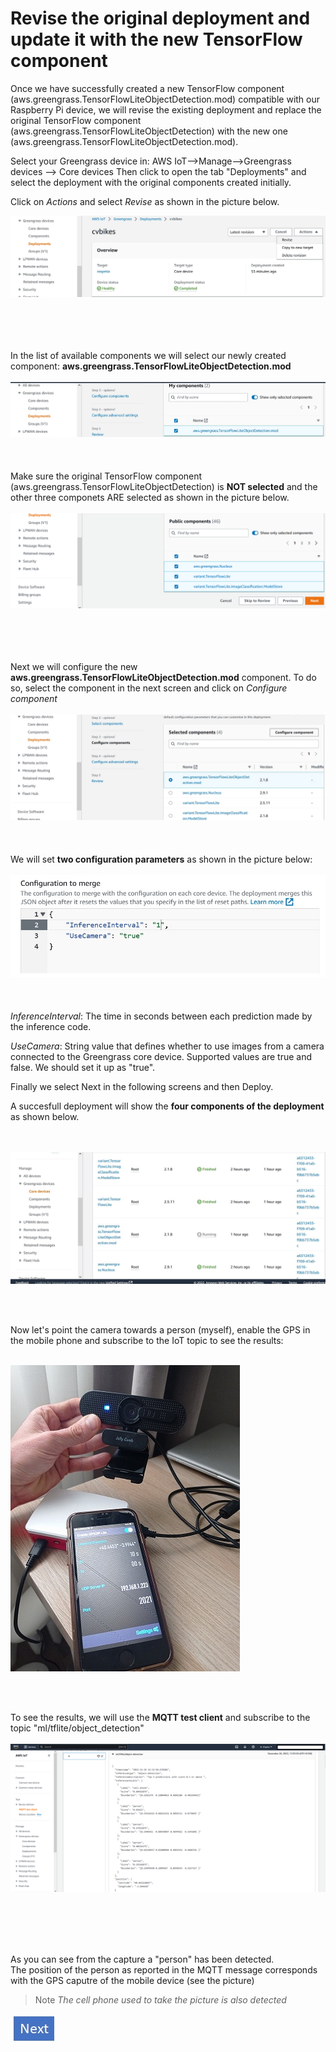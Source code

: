 # Revise the original deployment and update it with the new TensorFlow component

Once we have successfully created a new TensorFlow component (aws.greengrass.TensorFlowLiteObjectDetection.mod) compatible with our Raspberry Pi device, we will revise the existing deployment and replace the original TensorFlow component (aws.greengrass.TensorFlowLiteObjectDetection) with the new one (aws.greengrass.TensorFlowLiteObjectDetection.mod). 

Select your Greengrass device in: AWS IoT-->Manage-->Greengrass devices --> Core devices
Then click to open the tab "Deployments" and select the deployment with the original components created initially. 

Click on *Actions* and select *Revise* as shown in the picture below.

![Revise initial deployment](revise_deployment1.jpg)


<br/><br/>
<br/><br/>
In the list of available components we will select our newly created component: **aws.greengrass.TensorFlowLiteObjectDetection.mod**
<br/><br/>
![Select new component](revise_deployment2.jpg)
<br/><br/>
<br/><br/>
Make sure the original TensorFlow component (aws.greengrass.TensorFlowLiteObjectDetection) is **NOT selected** and the other three componets ARE selected as shown in the picture below. 
<br/><br/>
![Deselect original TensorFlowLitObjectDetection and keep the rest selected](revise_deployment3.jpg)

<br/><br/>
<br/><br/>
Next we will configure the new **aws.greengrass.TensorFlowLiteObjectDetection.mod** component. 
To do so, select the component in the next screen and click on *Configure component*
<br/><br/>
![Configure new compoent](revise_deployment4.jpg)
<br/><br/>
<br/><br/>
We will set **two configuration parameters** as shown in the picture below:
<br/><br/>
![Configuration to merge](revise_deployment5.jpg)
<br/><br/>
<br/><br/>
*InferenceInterval*: The time in seconds between each prediction made by the inference code. 

*UseCamera*: String value that defines whether to use images from a camera connected to the Greengrass core device. Supported values are true and false. We should set it up as "true".

Finally we select Next in the following screens and then Deploy.


A succesfull deployment will show the **four components of the deployment** as shown below. 

<br/><br/>
![Components status after deployment](revise_deployment6.jpg)


<br/><br/>


Now let's point the camera towards a person (myself), enable the GPS in the mobile phone and subscribe to the IoT topic to see the results:
<br/><br/>

![System in action](inaction2.jpg)


<br/><br/>


To see the results, we will use the **MQTT test client** and subscribe to the topic "ml/tflite/object_detection"
<br/><br/>
![Inference results](picture_detect_person.png)


<br/><br/>
<br/><br/>

As you can see from the capture a "person" has been detected.  
The position of the person as reported in the MQTT message corresponds with the GPS caputre of the mobile device (see the picture)
>Note *The cell phone used to take the picture is also detected*

[![Next](../next.jpg)](https://github.com/notariop/cv_demo_workshop/blob/main/5.-%20Setup%20a%20geofence%20and%20test%20again/5.-step.md)